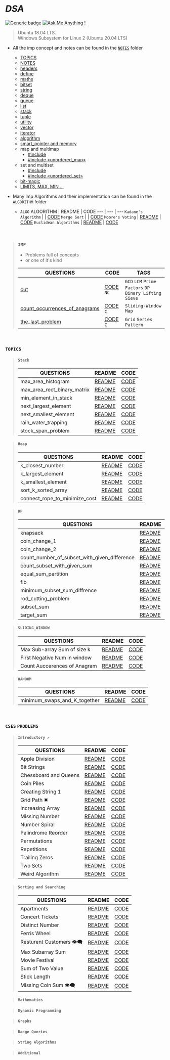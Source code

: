 # _________________________DSA_________________________
[![Generic badge](https://img.shields.io/badge/language-c++-green.svg)](https://github.com/gaurav-chaurasia/)  [![Ask Me Anything !](https://img.shields.io/badge/Ask%20me-anything-1abc9c.svg)](https://gaurav-chaurasia.github.io/)   
> Ubuntu 18.04 LTS.  
> Windows Subsystem for Linux 2 (Ubuntu 20.04 LTS)

- All the imp concept and notes can be found in the [`NOTES`](NOTES/.NOTES.markdown) folder
    - [TOPICS](NOTES/.TOPICS.markdown)
    - [NOTES](NOTES/.NOTES.markdown)
    - [headers](NOTES/headers.md)
    - [define](NOTES/define.md)
    - [maths](NOTES/mathematics.md) 
    - [bitset](NOTES/bitset.md)
    - [string](NOTES/string.md)
    - [deque](NOTES/deque.md)
    - [queue](NOTES/queue.md)
    - [list](NOTES/list.md) 
    - [stack](NOTES/stack.md) 
    - [tuple](NOTES/tuple.md) 
    - [utility](NOTES/utility.md) 
    - [vector](NOTES/vector.md) 
    - [iterator](NOTES/iterator.md) 
    - [algorithm](NOTES/algorithm.md) 
    - [smart_pointer and memory](NOTES/smart_pointer.md) 
    - map and multimap
        - [#include <map>](NOTES/map.md)
        - [#include <unordered_map>](NOTES/map.md) 
    - set and multiset
        - [#include <set>](NOTES/set.md) 
        - [#include <unordered_set>](NOTES/set.md) 
    - [bit-magic](NOTES/bitmasking.md)
    - [LIMITS, MAX, MIN ...](NOTES/limit.md) 


- Many imp Algorithms and their implementation can be found in the `ALGORITHM` folder
     - `ALGO`
       ALGORITHM | README | CODE
       --- | --- | ---
       `Kadane's Algorithm` |  | [CODE](ALGORITHM/kadane’s_algorithm.cpp) 
       `Merge Sort` |  | [CODE](ALGORITHM/merge_sort.cpp)
       `Moore's Voting` | [README](ALGORITHM/docs/Moore's_Voting.md) |  [CODE](ALGORITHM/Moore's_Voting.cpp)
       `Euclidean Algorithms` | [README](ALGORITHM/docs/euclidean_algorithms.md) |  [CODE](ALGORITHM/euclidean_algorithms.cpp)


<br>  

> ### ``IMP``
> - Problems full of concepts  
> - or one of it's kind  
>  
> QUESTIONS | CODE | TAGS  
>  --- | --- | ---
>  <a href="https://codeforces.com/contest/1516/problem/D">cut</a> | <a href="https://github.com/gaurav-chaurasia/DSA/blob/master/contest/codeforces/R%23720/d.cpp">CODE</a> `NC` | `GCD` `LCM` `Prime Factors` `DP` `Binary Lifting` `Sieve`   
>  <a href="https://practice.geeksforgeeks.org/problems/count-occurences-of-anagrams5839/1">count_occurrences_of_anagrams</a> | <a href="#">CODE</a> `C` | `Sliding-Window` `Map`   
>  <a href="https://www.codechef.com/COOK129B/problems/TLAPM">the_last_problem</a> | <a href="https://github.com/gaurav-chaurasia/DSA/tree/master/contest/codechef/COOK129B/a.cpp">CODE</a> `C` | `Grid` `Series` `Pattern`   
>

<br>  

### `TOPICS`     
> #### ``Stack``
> QUESTIONS | README | CODE
>  --- | --- | ---
>  max_area_histogram | <a href="#">README</a> | <a href="topics/stack/max_area_histogram.cpp">CODE</a>
>  max_area_rect_binary_matrix | <a href="#">README</a> | <a href="topics/stack/max_area_rect_binary_matrix.cpp">CODE</a>
>  min_element_in_stack | <a href="#">README</a> | <a href="topics/stack/min_element_in_stack.cpp">CODE</a>
>  next_largest_element | <a href="#">README</a> | <a href="topics/stack/next_largest_element.cpp">CODE</a>  
>  next_smallest_element | <a href="#">README</a> | <a href="topics/stack/next_smallest_element.cpp">CODE</a>  
>  rain_water_trapping | <a href="#">README</a> | <a href="topics/stack/rain_water_trapping.cpp">CODE</a>  
>  stock_span_problem | <a href="#">README</a> | <a href="topics/stack/stock_span_problem.cpp">CODE</a>  


> #### ``Heap``
> QUESTIONS | README | CODE
>  --- | --- | ---
>  k_closest_number | <a href="#">README</a> | <a href="topics/heap/k_closest_number.cpp">CODE</a>  
>  k_largest_element | <a href="#">README</a> | <a href="topics/heap/k_largest_element.cpp">CODE</a>  
>  k_smallest_element | <a href="#">README</a> | <a href="topics/heap/k_smallest_element.cpp">CODE</a>  
>  sort_k_sorted_array | <a href="#">README</a> | <a href="topics/heap/sort_k_sorted_array.cpp">CODE</a>  
>  connect_rope_to_minimize_cost | <a href="#">README</a> | <a href="topics/heap/connect_rope_to_minimize_cost.cpp">CODE</a>  


> #### ``DP`` 
> QUESTIONS | README | CODE
>  --- | --- | ---
>  knapsack | <a href="#">README</a> | <a href="topics/dp/knapsack.cpp">CODE</a>  
>  coin_change_1 | <a href="#">README</a> | <a href="topics/dp/coin_change_1.cpp">CODE</a>  
>  coin_change_2 | <a href="#">README</a> | <a href="topics/dp/coin_change_2.cpp">CODE</a>  
>  count_number_of_subset_with_given_difference | <a href="#">README</a> | <a href="topics/dp/count_number_of_subset_with_given_difference.cpp">CODE</a>  
>  count_subset_with_given_sum | <a href="#">README</a> | <a href="topics/dp/count_subset_with_given_sum.cpp">CODE</a>  
>  equal_sum_partition | <a href="#">README</a> | <a href="topics/dp/equal_sum_partition.cpp">CODE</a>  
>  fib | <a href="#">README</a> | <a href="topics/dp/fib.cpp">CODE</a>  
>  minimum_subset_sum_diffrence | <a href="#">README</a> | <a href="topics/dp/minimum_subset_sum_diffrence.cpp">CODE</a>  
>  rod_cutting_problem | <a href="#">README</a> | <a href="topics/dp/rod_cutting_problem.cpp">CODE</a>  
>  subset_sum | <a href="#">README</a> | <a href="topics/dp/subset_sum.cpp">CODE</a>  
>  target_sum | <a href="#">README</a> | <a href="topics/dp/target_sum.cpp">CODE</a>  


> #### ``SLIDING_WINDOW`` 
> QUESTIONS | README | CODE
>  --- | --- | ---
>  Max Sub-array Sum of size k | <a href="">README</a> | <a href="">CODE</a>  
>  First Negative Num in window | <a href="">README</a> | <a href="">CODE</a>  
>  Count Auccerences of Anagram | <a href="">README</a> | <a href="">CODE</a>  


> #### ``RANDOM`` 
> QUESTIONS | README | CODE
>  --- | --- | ---
>  minimum_swaps_and_K_together | <a href="https://github.com/gaurav-chaurasia/DSA/blob/master/practice/doc/random/min_swap_k_together.md">README</a> | <a href="https://github.com/gaurav-chaurasia/DSA/blob/master/practice/random/min_swap_k_together.cpp">CODE</a>  



<br>  

### `CSES` `PROBLEMS`   
> #### ``Introductory ✔``
> QUESTIONS | README | CODE
>  --- | --- | ---
>  Apple Division | <a href="#">README</a> | <a href="#">CODE</a>
>  Bit Strings | <a href="#">README</a> | <a href="#">CODE</a>
>  Chessboard and Queens | <a href="#">README</a> | <a href="#">CODE</a>
>  Coin Piles | <a href="#">README</a> | <a href="#">CODE</a>  
>  Creating String 1 | <a href="#">README</a> | <a href="#">CODE</a>  
>  Grid Path ✖ | <a href="#">README</a> | <a href="#">CODE</a>  
>  Increasing Array | <a href="#">README</a> | <a href="#">CODE</a>  
>  Missing Number | <a href="#">README</a> | <a href="#">CODE</a>  
>  Number Spiral | <a href="#">README</a> | <a href="#">CODE</a>  
>  Palindrome Reorder | <a href="#">README</a> | <a href="#">CODE</a>  
>  Permutations | <a href="#">README</a> | <a href="#">CODE</a>  
>  Repetitions | <a href="#">README</a> | <a href="#">CODE</a>  
>  Trailing Zeros | <a href="#">README</a> | <a href="#">CODE</a>  
>  Two Sets | <a href="#">README</a> | <a href="#">CODE</a>  
>  Weird Algorithm | <a href="#">README</a> | <a href="#">CODE</a>  


> #### ``Sorting and Searching``
> QUESTIONS | README | CODE
>  --- | --- | ---
>  Apartments | <a href="#">README</a> | <a href="#">CODE</a>
>  Concert Tickets | <a href="#">README</a> | <a href="#">CODE</a>
>  Distinct Number | <a href="#">README</a> | <a href="#">CODE</a>
>  Ferris Wheel | <a href="#">README</a> | <a href="#">CODE</a>  
>  Resturent Customers 👁‍🗨 | <a href="#">README</a> | <a href="#">CODE</a>  
>  Max Subarray Sum | <a href="#">README</a> | <a href="#">CODE</a>  
>  Movie Festival | <a href="#">README</a> | <a href="#">CODE</a>  
>  Sum of Two Value | <a href="#">README</a> | <a href="#">CODE</a>  
>  Stick Length | <a href="#">README</a> | <a href="#">CODE</a>  
>  Missing Coin Sum 👁‍🗨 | <a href="#">README</a> | <a href="#">CODE</a>  


> #### ``Mathematics``
> 
> 


> #### ``Dynamic Programming``
> 
> 


> #### ``Graphs``
> 
> 


> #### ``Range Queries``
> 
> 


> #### ``String Algorithms``
> 
> 


> #### ``Additional``
> 
> 

